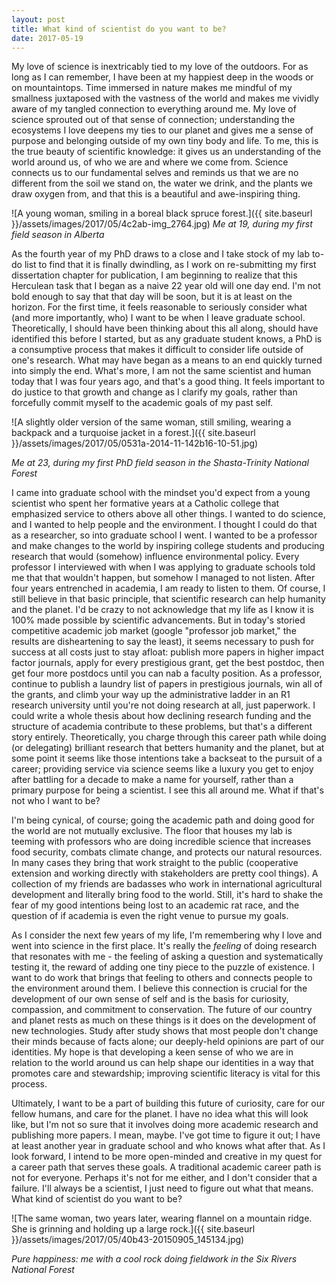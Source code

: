 ```yaml
---
layout: post
title: What kind of scientist do you want to be?
date: 2017-05-19
---
```

My love of science is inextricably tied to my love of the outdoors. For as long as I can remember, I have been at my happiest deep in the woods or on mountaintops. Time immersed in nature makes me mindful of my smallness juxtaposed with the vastness of the world and makes me vividly aware of my tangled connection to everything around me. My love of science sprouted out of that sense of connection; understanding the ecosystems I love deepens my ties to our planet and gives me a sense of purpose and belonging outside of my own tiny body and life. To me, this is the true beauty of scientific knowledge: it gives us an understanding of the world around us, of who we are and where we come from. Science connects us to our fundamental selves and reminds us that we are no different from the soil we stand on, the water we drink, and the plants we draw oxygen from, and that this is a beautiful and awe-inspiring thing.

![A young woman, smiling in a boreal black spruce forest.]({{ site.baseurl }}/assets/images/2017/05/4c2ab-img_2764.jpg)
_Me at 19, during my first field season in Alberta_

As the fourth year of my PhD draws to a close and I take stock of my lab to-do list to find that it is finally dwindling, as I work on re-submitting my first dissertation chapter for publication, I am beginning to realize that this Herculean task that I began as a naive 22 year old will one day end. I'm not bold enough to say that that day will be soon, but it is at least on the horizon. For the first time, it feels reasonable to seriously consider what (and more importantly, who) I want to be when I leave graduate school. Theoretically, I should have been thinking about this all along, should have identified this before I started, but as any graduate student knows, a PhD is a consumptive process that makes it difficult to consider life outside of one's research. What may have began as a means to an end quickly turned into simply the end. What's more, I am not the same scientist and human today that I was four years ago, and that's a good thing. It feels important to do justice to that growth and change as I clarify my goals, rather than forcefully commit myself to the academic goals of my past self.

![A slightly older version of the same woman, still smiling, wearing a backpack and a turquoise jacket in a forest.]({{ site.baseurl }}/assets/images/2017/05/0531a-2014-11-142b16-10-51.jpg)

_Me at 23, during my first PhD field season in the Shasta-Trinity National Forest_

I came into graduate school with the mindset you'd expect from a young scientist who spent her formative years at a Catholic college that emphasized service to others above all other things. I wanted to do science, and I wanted to help people and the environment. I thought I could do that as a researcher, so into graduate school I went. I wanted to be a professor and make changes to the world by inspiring college students and producing research that would (somehow) influence environmental policy. Every professor I interviewed with when I was applying to graduate schools told me that that wouldn't happen, but somehow I managed to not listen. After four years entrenched in academia, I am ready to listen to them. Of course, I still believe in that basic principle, that scientific research can help humanity and the planet. I'd be crazy to not acknowledge that my life as I know it is 100% made possible by scientific advancements. But in today's storied competitive academic job market (google "professor job market," the results are disheartening to say the least), it seems necessary to push for success at all costs just to stay afloat: publish more papers in higher impact factor journals, apply for every prestigious grant, get the best postdoc, then get four more postdocs until you can nab a faculty position. As a professor, continue to publish a laundry list of papers in prestigious journals, win all of the grants, and climb your way up the administrative ladder in an R1 research university until you're not doing research at all, just paperwork. I could write a whole thesis about how declining research funding and the structure of academia contribute to these problems, but that's a different story entirely. Theoretically, you charge through this career path while doing (or delegating) brilliant research that betters humanity and the planet, but at some point it seems like those intentions take a backseat to the pursuit of a career; providing service via science seems like a luxury you get to enjoy after battling for a decade to make a name for yourself, rather than a primary purpose for being a scientist. I see this all around me. What if that's not who I want to be?

I'm being cynical, of course; going the academic path and doing good for the world are not mutually exclusive. The floor that houses my lab is teeming with professors who are doing incredible science that increases food security, combats climate change, and protects our natural resources. In many cases they bring that work straight to the public (cooperative extension and working directly with stakeholders are pretty cool things). A collection of my friends are badasses who work in international agricultural development and literally bring food to the world. Still, it's hard to shake the fear of my good intentions being lost to an academic rat race, and the question of if academia is even the right venue to pursue my goals.

As I consider the next few years of my life, I'm remembering why I love and went into science in the first place. It's really the _feeling_ of doing research that resonates with me - the feeling of asking a question and systematically testing it, the reward of adding one tiny piece to the puzzle of existence. I want to do work that brings that feeling to others and connects people to the environment around them. I believe this connection is crucial for the development of our own sense of self and is the basis for curiosity, compassion, and commitment to conservation. The future of our country and planet rests as much on these things is it does on the development of new technologies. Study after study shows that most people don't change their minds because of facts alone; our deeply-held opinions are part of our identities. My hope is that developing a keen sense of who we are in relation to the world around us can help shape our identities in a way that promotes care and stewardship; improving scientific literacy is vital for this process.

Ultimately, I want to be a part of building this future of curiosity, care for our fellow humans, and care for the planet. I have no idea what this will look like, but I'm not so sure that it involves doing more academic research and publishing more papers. I mean, maybe. I've got time to figure it out; I have at least another year in graduate school and who knows what after that. As I look forward, I intend to be more open-minded and creative in my quest for a career path that serves these goals. A traditional academic career path is not for everyone. Perhaps it's not for me either, and I don't consider that a failure. I'll always be a scientist, I just need to figure out what that means. What kind of scientist do you want to be?

![The same woman, two years later, wearing flannel on a mountain ridge. She is grinning and holding up a large rock.]({{ site.baseurl }}/assets/images/2017/05/40b43-20150905_145134.jpg)

_Pure happiness: me with a cool rock doing fieldwork in the Six Rivers National Forest_


